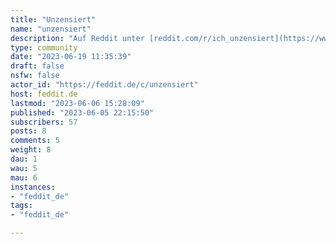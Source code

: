 ```yaml
---
title: "Unzensiert" 
name: "unzensiert"
description: "Auf Reddit unter [reddit.com/r/ich_unzensiert](https://www.reddit.com/r/ich_unzensiert) zu finden. Auf Feddit als !unzensiert."
type: community
date: "2023-06-19 11:35:39"
draft: false
nsfw: false
actor_id: "https://feddit.de/c/unzensiert"
host: feddit.de
lastmod: "2023-06-06 15:28:09"
published: "2023-06-05 22:15:50"
subscribers: 57
posts: 8
comments: 5
weight: 8
dau: 1
wau: 5
mau: 6
instances:
- "feddit_de"
tags: 
- "feddit_de"

---
```


